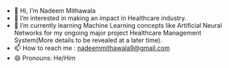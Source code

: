 - 👋 Hi, I’m Nadeem Mithawala
- 👀 I’m interested in making an impact in Healthcare industry.
- 🌱 I’m currently learning Machine Learning concepts like Artificial Neural Networks for my ongoing major project Healthcare Management System(More details to be revealed at a later time).
- 📫 How to reach me : nadeemmithawala9@gmail.com
- 😄 Pronouns: He/Him
  

<!---
Nadeem-Mithawala/Nadeem-Mithawala is a ✨ special ✨ repository because its `README.md` (this file) appears on your GitHub profile.
You can click the Preview link to take a look at your changes.
--->
